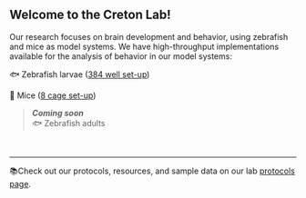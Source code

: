 ## Welcome to the Creton Lab!

Our research focuses on brain development and behavior, using zebrafish and mice as model systems. We have high-throughput implementations available for the analysis of behavior in our model systems:

🐟 Zebrafish larvae ([384 well set-up](https://github.com/brown-ccv/Automated-Analysis-of-Zebrafish))

🐁 Mice ([8 cage set-up](https://github.com/Creton-Lab/Home-Cage-Analysis-of-Mouse-Behavior))

> ***Coming soon***  
> 🐟 Zebrafish adults

&nbsp;


---
📚Check out our protocols, resources, and sample data on our lab [protocols page](https://creton-lab.github.io/Creton-Lab/).


<!--

**Here are some ideas to get you started:**

🙋‍♀️ A short introduction - what is your organization all about?
🌈 Contribution guidelines - how can the community get involved?
👩‍💻 Useful resources - where can the community find your docs? Is there anything else the community should know?
🍿 Fun facts - what does your team eat for breakfast?
🧙 Remember, you can do mighty things with the power of [Markdown](https://docs.github.com/github/writing-on-github/getting-started-with-writing-and-formatting-on-github/basic-writing-and-formatting-syntax)
-->
